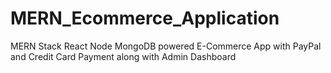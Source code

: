 # MERN_Ecommerce_Application

MERN Stack React Node MongoDB powered E-Commerce App with PayPal and Credit Card Payment along with Admin Dashboard

